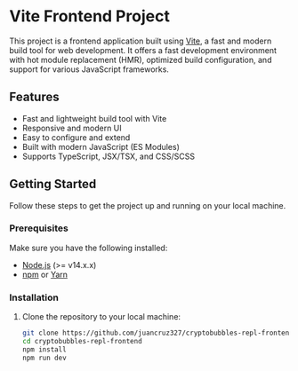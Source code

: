 # Vite Frontend Project

This project is a frontend application built using [Vite](https://vitejs.dev/), a fast and modern build tool for web development. It offers a fast development environment with hot module replacement (HMR), optimized build configuration, and support for various JavaScript frameworks.

## Features
- Fast and lightweight build tool with Vite
- Responsive and modern UI
- Easy to configure and extend
- Built with modern JavaScript (ES Modules)
- Supports TypeScript, JSX/TSX, and CSS/SCSS

## Getting Started

Follow these steps to get the project up and running on your local machine.

### Prerequisites

Make sure you have the following installed:
- [Node.js](https://nodejs.org/) (>= v14.x.x)
- [npm](https://www.npmjs.com/) or [Yarn](https://yarnpkg.com/)

### Installation

1. Clone the repository to your local machine:

   ```bash
   git clone https://github.com/juancruz327/cryptobubbles-repl-frontend.git
   cd cryptobubbles-repl-frontend
   npm install
   npm run dev
